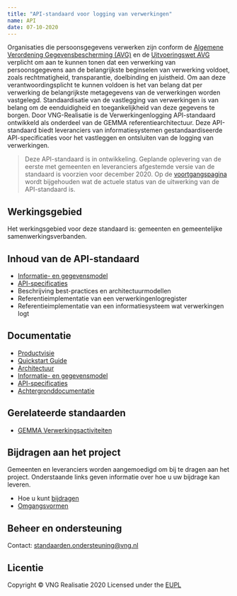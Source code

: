 ```yaml
---
title: "API-standaard voor logging van verwerkingen"
name: API
date: 07-10-2020
---
```


Organisaties die persoonsgegevens verwerken zijn conform de [Algemene Verordening Gegevensbescherming (AVG)](https://autoriteitpersoonsgegevens.nl/nl/over-privacy/wetten/algemene-verordening-gegevensbescherming-avg) en de [Uitvoeringswet AVG](https://wetten.overheid.nl/BWBR0040940/2019-02-19) verplicht om aan te kunnen tonen dat een verwerking van persoonsgegevens aan de belangrijkste beginselen van verwerking voldoet, zoals rechtmatigheid, transparantie, doelbinding en juistheid. Om aan deze verantwoordingsplicht te kunnen voldoen is het van belang dat per verwerking de belangrijkste metagegevens van de verwerkingen worden vastgelegd. Standaardisatie van de vastlegging van verwerkingen is van belang om de eenduidigheid en toegankelijkheid van deze gegevens te borgen. Door VNG-Realisatie is de Verwerkingenlogging API-standaard ontwikkeld als onderdeel van de GEMMA referentiearchitectuur. Deze API-standaard biedt leveranciers van informatiesystemen gestandaardiseerde API-specificaties voor het vastleggen en ontsluiten van de logging van verwerkingen.

>Deze API-standaard is in ontwikkeling. Geplande oplevering van de eerste met gemeenten en leveranciers afgestemde versie van de standaard is voorzien voor december 2020. Op de [voortgangspagina](./_content/achtergronddocumentatie/voortgang.md) wordt bijgehouden wat de actuele status van de uitwerking van de API-standaard is.

## Werkingsgebied 
Het werkingsgebied voor deze standaard is: gemeenten en gemeentelijke samenwerkingsverbanden.

## Inhoud van de API-standaard
- [Informatie- en gegevensmodel](./_content/gegevensmodel/index.md)
- [API-specificaties](./_content/api/index.md)
- Beschrijving best-practices en architectuurmodellen
- Referentieimplementatie van een verwerkingenlogregister
- Referentieimplementatie van een informatiesysteem wat verwerkingen logt

## Documentatie
- [Productvisie](./_content/productvisie/index.md)
- [Quickstart Guide](./_content/quickstart/index.md)
- [Architectuur](./_content/architectuur/index.md)
- [Informatie- en gegevensmodel](./_content/gegevensmodel/index.md)
- [API-specificaties](./_content/api/index.md)
- [Achtergronddocumentatie](./_content/achtergronddocumentatie/index.md)

## Gerelateerde standaarden
* [GEMMA Verwerkingsactiviteiten](https://github.com/VNG-Realisatie/gemma-verwerkingsactiviteiten)

## Bijdragen aan het project
Gemeenten en leveranciers worden aangemoedigd om bij te dragen aan het project. Onderstaande links geven informatie over hoe u uw bijdrage kan leveren.
- Hoe u kunt [bijdragen](https://github.com/VNG-Realisatie/Tutorial/blob/master/CONTRIBUTING.md)
- [Omgangsvormen](https://github.com/VNG-Realisatie/Tutorial/blob/master/CODE_OF_CONDUCT.md)

## Beheer en ondersteuning
Contact: standaarden.ondersteuning@vng.nl

## Licentie
Copyright &copy; VNG Realisatie 2020
Licensed under the [EUPL](https://github.com/VNG-Realisatie/gemma-verwerkingenlogging/blob/master/LICENCE.md)
